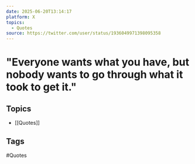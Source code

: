 ```yaml
---
date: 2025-06-20T13:14:17
platform: X
topics:
  - Quotes
source: https://twitter.com/user/status/1936049971398095358
---
```

# "Everyone wants what you have, but nobody wants to go through what it took to get it."

## Topics
- [[Quotes]]

## Tags
#Quotes